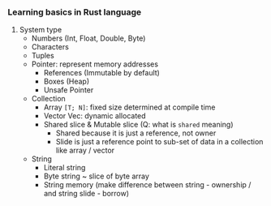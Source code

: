### Learning basics in Rust language

1. System type
   - Numbers (Int, Float, Double, Byte)
   - Characters
   - Tuples
   - Pointer: represent memory addresses
     - References (Immutable by default)
     - Boxes (Heap)
     - Unsafe Pointer
   - Collection
     - Array `[T; N]`: fixed size determined at compile time
     - Vector Vec<T>: dynamic allocated
     - Shared slice & Mutable slice (Q: what is `shared` meaning)
       - Shared because it is just a reference, not owner
       - Slide is just a reference point to sub-set of data in a collection like array / vector
   - String
     - Literal string
     - Byte string ~ slice of byte array
     - String memory (make difference between string - ownership / and string slide - borrow)